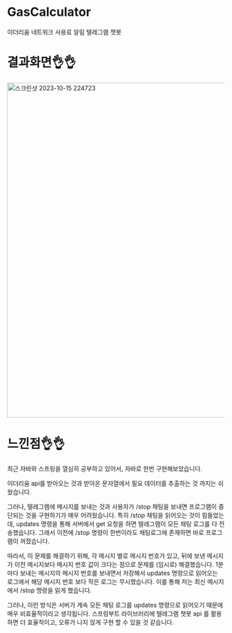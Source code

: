# GasCalculator
이더리움 네트워크 사용료 알림 텔레그램 챗봇 


# 결과화면👌👌
<img width="776" alt="스크린샷 2023-10-15 224723" src="https://github.com/kangbh98/GasCalculator/assets/142863071/d546ce5a-1801-4666-aaae-a93bb076ba02">

   
# 느낀점👌👌

최근 자바와 스프링을 열심히 공부하고 있어서, 자바로 한번 구현해보았습니다.

이더리움 api를 받아오는 것과 받아온 문자열에서 필요 데이터를 추출하는 것 까지는 쉬웠습니다. 

그러나, 텔레그램에 메시지를 보내는 것과 사용자가 /stop 채팅을 보내면 프로그램이 중단되는 것을 구현하기가 매우 어려웠습니다. 
특히 /stop 채팅을 읽어오는 것이 힘들었는데,  updates 명령을 통해 서버에서 get 요청을 하면 텔레그램이 모든 채팅 로그를 다 전송했습니다. 
그래서 이전에 /stop 명령이 한번이라도 채팅로그에 존재하면 바로 프로그램이 꺼졌습니다. 

따라서, 이 문제를 해결하기 위해, 각 메시지 별로 메시지 번호가 있고, 뒤에 보낸 메시지가 이전 메시지보다 메시지 번호 값이 크다는 점으로 문제를 (임시로) 해결했습니다.
1분마다 보내는 메시지의 메시지 번호를 보내면서 저장해서 updates 명령으로 읽어오는 로그에서 해당 메시지 번호 보다 작은 로그는 무시했습니다. 이를 통해 저는 최신 메시지에서 /stop 명령을 읽게 했습니다. 

그러나, 이런 방식은 서버가 계속 모든 채팅 로그를 updates 명령으로 읽어오기 때문에 매우 비효율적이라고 생각됩니다. 
스프링부트 라이브러리에 텔레그램 챗봇 api 를 활용하면 더 효율적이고, 오류가 나지 않게 구현 할 수 있을 것 같습니다.


